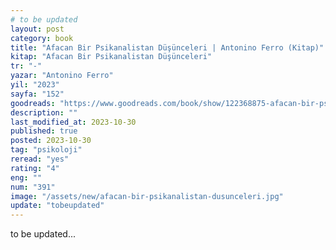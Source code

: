 ```yaml
---
# to be updated
layout: post
category: book
title: "Afacan Bir Psikanalistan Düşünceleri | Antonino Ferro (Kitap)"
kitap: "Afacan Bir Psikanalistan Düşünceleri"
tr: "-"
yazar: "Antonino Ferro"
yil: "2023"
sayfa: "152"
goodreads: "https://www.goodreads.com/book/show/122368875-afacan-bir-psikanalistan-d-nc-leri"
description: ""
last_modified_at: 2023-10-30
published: true
posted: 2023-10-30
tag: "psikoloji"
reread: "yes"
rating: "4"
eng: ""
num: "391"
image: "/assets/new/afacan-bir-psikanalistan-dusunceleri.jpg"
update: "tobeupdated"
---
```


to be updated...

